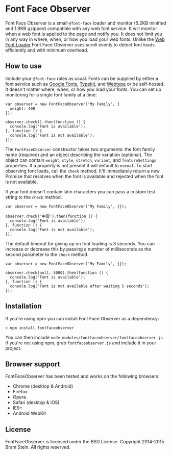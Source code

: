 # Font Face Observer

Font Face Observer is a small `@font-face` loader and monitor (5.2KB minified and 1.9KB gzipped) compatible with any web font service. It will monitor when a web font is applied to the page and notify you. It does not limit you in any way in where, when, or how you load your web fonts. Unlike the [Web Font Loader](https://github.com/typekit/webfontloader) Font Face Observer uses scroll events to detect font loads efficiently and with minimum overhead.

## How to use

Include your `@font-face` rules as usual. Fonts can be supplied by either a font service such as [Google Fonts](http://www.google.com/fonts), [Typekit](http://typekit.com), and [Webtype](http://webtype.com) or be self-hosted. It doesn't matter where, when, or how you load your fonts. You can set up monitoring for a single font family at a time:

    var observer = new FontFaceObserver('My Family', {
      weight: 400
    });

    observer.check().then(function () {
      console.log('Font is available');
    }, function () {
      console.log('Font is not available');
    });

The `FontFaceObserver` constructor takes two arguments: the font family name (required) and an object describing the variation (optional). The object can contain `weight`, `style`, `stretch`, `variant`, and `featureSettings` properties. If a property is not present it will default to `normal`. To start observing font loads, call the `check` method. It'll immediately return a new Promise that resolves when the font is available and rejected when the font is not available.

If your font doesn't contain latin characters you can pass a custom test string to the `check` method.

    var observer = new FontFaceObserver('My Family', {});

    observer.check('中国').then(function () {
      console.log('Font is available');
    }, function () {
      console.log('Font is not available');
    });

The default timeout for giving up on font loading is 3 seconds. You can increase or decrease this by passing a number of milliseconds as the second parameter to the `check` method.

    var observer = new FontFaceObserver('My Family', {});

    observer.check(null, 5000).then(function () {
      console.log('Font is available');
    }, function () {
      console.log('Font is not available after waiting 5 seconds');
    });

## Installation

If you're using npm you can install Font Face Observer as a dependency:

    > npm install fontfaceobserver

You can then include `node_modules/fontfaceobserver/fontfaceobserver.js`. If you're not using npm, grab `fontfaceobserver.js` and include it in your project. 

## Browser support

FontFaceObserver has been tested and works on the following browsers:

* Chrome (desktop & Android)
* Firefox
* Opera
* Safari (desktop & iOS)
* IE9+
* Android WebKit

## License

FontFaceObserver is licensed under the BSD License. Copyright 2014-2015 Bram Stein. All rights reserved.
